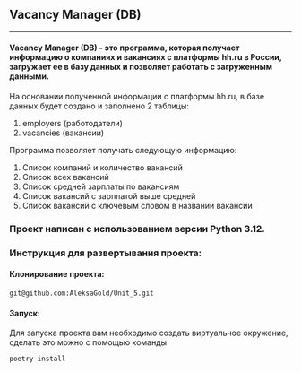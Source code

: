 ##     Vacancy Manager (DB)
______
#### Vacancy Manager (DB) - это программа, которая получает информацию о компаниях и вакансиях с платформы hh.ru в России, загружает ее в базу данных и позволяет работать с загруженным данными.

На основании полученной информации с платформы hh.ru, в базе данных будет создано и заполнено 2 таблицы:
1) employers (работодатели)
2) vacancies (вакансии)
   
Программа позволяет получать следующую информацию:
1) Список компаний и количество вакансий
2) Список всех вакансий
3) Список средней зарплаты по вакансиям
4) Список вакансий с зарплатой выше средней
5) Список вакансий с ключевым словом в названии вакансии
   
### Проект написан с испoльзованием версии **Python 3.12**.

### Инструкция для развертывания проекта:

#### Клонирование проекта:
```
git@github.com:AleksaGold/Unit_5.git
```
#### Запуск:
Для запуска проекта вам необходимо создать виртуальное окружение, сделать это можно с помощью команды
```
poetry install
```
